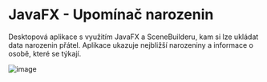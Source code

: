 # JavaFX - Upomínač narozenin

Desktopová aplikace s využitím JavaFX a SceneBuilderu, kam si lze ukládat data narozenin přátel. Aplikace ukazuje nejbližší narozeniny a informace o osobě, které se týkají.

![image](https://user-images.githubusercontent.com/119891009/220066094-b49587bf-a860-453b-ac36-54572ab10da0.png)
